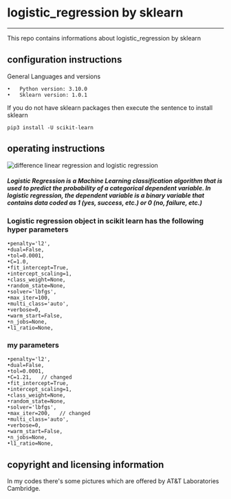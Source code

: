 # logistic_regression by sklearn
---
This repo contains informations about logistic_regression by sklearn

## configuration instructions

General Languages and versions

    •	Python version: 3.10.0
    •	Sklearn version: 1.0.1

If you do not have sklearn packages then execute the sentence to install sklearn

    pip3 install -U scikit-learn
    

## operating instructions
![difference linear regression and logistic regression](https://rajputhimanshu.files.wordpress.com/2018/03/linear_vs_logistic_regression.jpg)
##### Logistic Regression is a Machine Learning classification algorithm that is used to predict the probability of a categorical dependent variable. In logistic regression, the dependent variable is a binary variable that contains data coded as 1 (yes, success, etc.) or 0 (no, failure, etc.)

   ### Logistic regression object in scikit learn has the following hyper parameters
    •penalty='l2',
    •dual=False,
    •tol=0.0001,
    •C=1.0,
    •fit_intercept=True,
    •intercept_scaling=1,
    •class_weight=None,
    •random_state=None,
    •solver='lbfgs',
    •max_iter=100,
    •multi_class='auto',
    •verbose=0,
    •warm_start=False,
    •n_jobs=None,
    •l1_ratio=None,
                    
   ### my parameters
    •penalty='l2',
    •dual=False,
    •tol=0.0001,
    •C=1.21,   // changed
    •fit_intercept=True,
    •intercept_scaling=1,
    •class_weight=None,
    •random_state=None,
    •solver='lbfgs',
    •max_iter=200,   // changed
    •multi_class='auto',
    •verbose=0,
    •warm_start=False,
    •n_jobs=None,
    •l1_ratio=None,

## copyright and licensing information

In my codes there's some pictures which are offered by AT&T Laboratories Cambridge.




